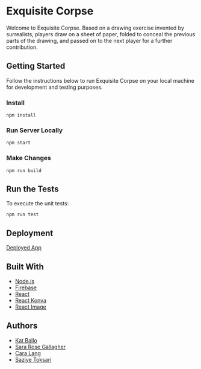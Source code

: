 # Exquisite Corpse

Welcome to Exquisite Corpse. Based on a drawing exercise invented by surrealists, players draw on a sheet of paper, folded to conceal the previous parts of the drawing, and passed on to the next player for a further contribution.


## Getting Started

Follow the instructions below to run Exquisite Corpse on your local machine for development and testing purposes.

### Install

```
npm install
```

### Run Server Locally
```
npm start
```

### Make Changes
```
npm run build
```

## Run the Tests

To execute the unit tests:

```
npm run test
```
## Deployment

[Deployed App]()

## Built With

* [Node.js](https://nodejs.org/en/)
* [Firebase](https://firebase.google.com/)
* [React](https://reactjs.org/)
* [React Konva](https://www.npmjs.com/package/react-konva)
* [React Image](https://www.npmjs.com/package/react-image)

## Authors

* [Kat Ballo](https://github.com/ketikat)
* [Sara Rose Gallagher](https://github.com/srgallag)
* [Cara Lang](https://github.com/caravl)
* [Saziye Toksari](https://github.com/sazii)
